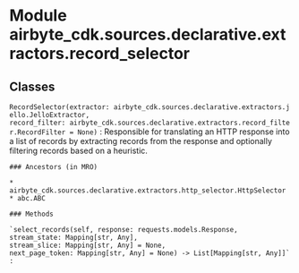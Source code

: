 Module airbyte_cdk.sources.declarative.extractors.record_selector
=================================================================

Classes
-------

`RecordSelector(extractor: airbyte_cdk.sources.declarative.extractors.jello.JelloExtractor, record_filter: airbyte_cdk.sources.declarative.extractors.record_filter.RecordFilter = None)`
:   Responsible for translating an HTTP response into a list of records by extracting records from the response and optionally filtering
    records based on a heuristic.

    ### Ancestors (in MRO)

    * airbyte_cdk.sources.declarative.extractors.http_selector.HttpSelector
    * abc.ABC

    ### Methods

    `select_records(self, response: requests.models.Response, stream_state: Mapping[str, Any], stream_slice: Mapping[str, Any] = None, next_page_token: Mapping[str, Any] = None) ‑> List[Mapping[str, Any]]`
    :